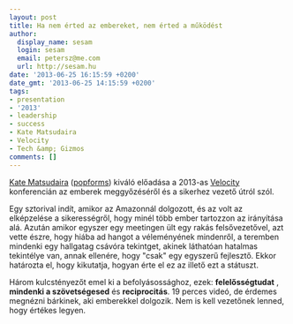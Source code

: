 ```yaml
---
layout: post
title: Ha nem érted az embereket, nem érted a működést
author:
  display_name: sesam
  login: sesam
  email: petersz@me.com
  url: http://sesam.hu
date: '2013-06-25 16:15:59 +0200'
date_gmt: '2013-06-25 14:15:59 +0200'
tags:
- presentation
- '2013'
- leadership
- success
- Kate Matsudaira
- Velocity
- Tech &amp; Gizmos
comments: []
---
```


[Kate Matsudaira](http://katemats.com) ([popforms](http://popforms.com)) kiváló előadása a 2013-as [Velocity](http://velocityconf.com) konferencián az emberek meggyőzéséről és a sikerhez vezető útról szól.

Egy sztorival indít, amikor az Amazonnál dolgozott, és az volt az elképzelése a sikerességről, hogy minél több ember tartozzon az irányítása alá. Azután amikor egyszer egy meetingen ült egy rakás felsővezetővel, azt vette észre, hogy hiába ad hangot a véleményének mindenről, a teremben mindenki egy hallgatag csávóra tekintget, akinek láthatóan hatalmas tekintélye van, annak ellenére, hogy "csak" egy egyszerű fejlesztő. Ekkor határozta el, hogy kikutatja, hogyan érte el ez az illető ezt a státuszt.

Három kulcstényezőt emel ki a befolyásossághoz, ezek: **felelősségtudat** , **mindenki a szövetségesed** és **reciprocitás**. 19 perces videó, de érdemes megnézni bárkinek, aki emberekkel dolgozik. Nem is kell vezetőnek lenned, hogy értékes legyen.
